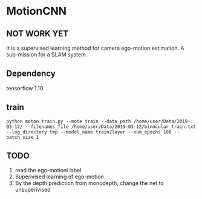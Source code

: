 # MotionCNN
## NOT WORK YET
It is a supervised learning method for camera ego-motion estimation.
A sub-mission for a SLAM system.
## Dependency
tensorflow 1.10

## train
`
python moton_train.py --mode train --data_path /home/user/Data/2019-03-12/ --filenames_file /home/user/Data/2019-03-12/binocular_train.txt --log_directory tmp --model_name train2layer --num_epochs 100 --batch_size 1
`
## TODO
1. read the ego-motionl label
2. Superivised learning of ego-motion
3. By the depth prediction from monodepth, change the net to unsuperivised
